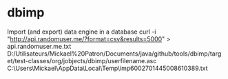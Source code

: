 dbimp
=====

Import (and export) data engine in a database
 curl -i "http://api.randomuser.me/?format=csv&results=5000" > api.randomuser.me.txt
 D:/Utilisateurs/Mickael%20Patron/Documents/java/github/tools/dbimp/target/test-classes/org/jobjects/dbimp/userfilename.asc
 C:\Users\Mickael\AppData\Local\Temp\imp6002701445008610389.txt